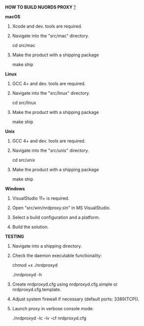 **HOW TO BUILD NUORDS PROXY** [?](../README.md)

**macOS**

1. Xcode and dev. tools are required.

2. Navigate into the "src/mac" directory.  

   cd src/mac

3. Make the product with a shipping package

   make ship


**Linux**

1. GCC 4+ and dev. tools are required.
   
2. Navigate into the "src/linux" directory.  

   cd src/linux

3. Make the product with a shipping package

   make ship


**Unix**

1. GCC 4+ and dev. tools are required.

2. Navigate into the "src/unix" directory.  

   cd src/unix

3. Make the product with a shipping package

   make ship


**Windows**

1. VisualStudio 11+ is required.

2. Open "src/win/nrdproxy.sln" in MS VisualStudio.

3. Select a build configuration and a platform.

4. Build the solution.


**TESTING**

1. Navigate into a shipping directory.

2. Check the daemon executable functionality:

   chmod +x ./nrdproxyd    
   
   ./nrdproxyd -h

3. Create nrdproxyd.cfg using nrdproxyd.cfg.simple or nrdproxyd.cfg.template.

4. Adjust system firewall if necessary (default ports: 3389(TCP)).

5. Launch proxy in verbose console mode:

   ./nrdproxyd -lc -lv -cf nrdproxyd.cfg

